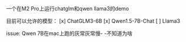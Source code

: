 一个在M2 Pro上运行chatglm和qwen llama3的demo

目前可以允许的模型：
[x] ChatGLM3-6B
[x] Qwen1.5-7B-Chat
[ ] Llama3

issue: Qwen 7B在mac上跑的灰常灰常慢- -不知道为啥